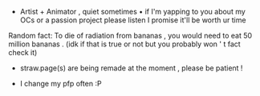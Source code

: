 - Artist + Animator , quiet sometimes • if I'm yapping to you about my OCs or a passion project please listen I promise it'll be worth ur time

Random fact: To die of radiation from bananas , you would need to eat 50 million bananas . (idk if that is true or not but you probably won ' t fact check it)

- straw.page(s) are being remade at the moment ,  please be patient !

- I change my pfp often :P

<!---
Anova-Anet/Anova-Anet is a ✨ special ✨ repository because its `README.md` (this file) appears on your GitHub profile.
You can click the Preview link to take a look at your changes.
--->
